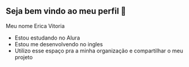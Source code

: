 ## Seja bem vindo ao  meu perfil  👋

Meu nome Erica Vitoria 

- Estou estudando no Alura
- Estou me desenvolvendo no ingles
- Utilizo esse espaço pra a minha organização e compartilhar o meu projeto
<!--
**erica-vtr/erica-vtr** is a ✨ _special_ ✨ repository because its `README.md` (this file) appears on your GitHub profile.

Here are some ideas to get you started:

- 🔭 I’m currently working on ...
- 🌱 I’m currently learning ...
- 👯 I’m looking to collaborate on ...
- 🤔 I’m looking for help with ...
- 💬 Ask me about ...
- 📫 How to reach me: ...
- 😄 Pronouns: ...
- ⚡ Fun fact: ...
-->
